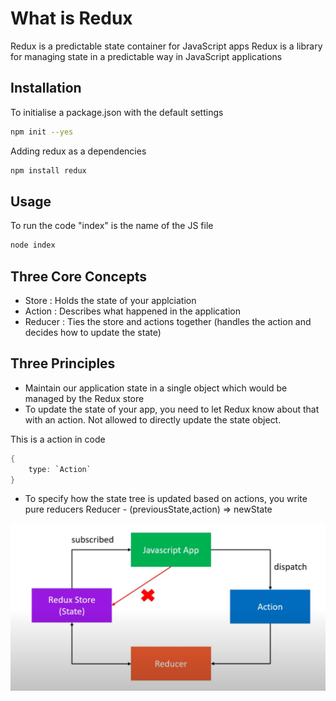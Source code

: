 # What is Redux

Redux is a predictable state container for JavaScript apps
Redux is a library for managing state in a predictable way in JavaScript applications

## Installation

To initialise a package.json with the default settings
```bash
npm init --yes
```
Adding redux as a dependencies
```bash
npm install redux
```
## Usage

To run the code "index" is the name of the JS file
```bash
node index
```

## Three Core Concepts

- Store : Holds the state of your applciation
- Action : Describes what happened in the application
- Reducer : Ties the store and actions together (handles the action and decides how to update the state)

## Three Principles

- Maintain our application state in a single object which would be managed by the Redux store
- To update the state of your app, you need to let Redux know about that with an action. Not allowed to directly update the state object.

This is a action in code 
```JAVA
{
    type: `Action`
}
```
-  To specify how the state tree is updated based on actions, you write pure reducers
Reducer - (previousState,action) => newState

![alt text](ThreePrinciples.png)